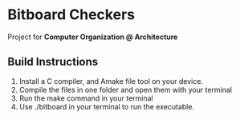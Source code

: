 # Bitboard Checkers

Project for **Computer Organization @ Architecture** 

## Build Instructions

1. Install a C compiler, and Amake file tool on your device. 
2. Compile the files in one folder and open them with your terminal
3. Run the make command in your terminal
4. Use ./bitboard in your terminal to run the executable. 